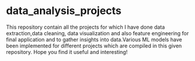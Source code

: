 # data_analysis_projects
This repository contain all the projects for which I have done data extraction,data cleaning, data visualization and also feature engineering for final application and to gather insights into data.Various ML models have been implemented for different projects which are compiled in this given repository. Hope you find it useful and interesting!
